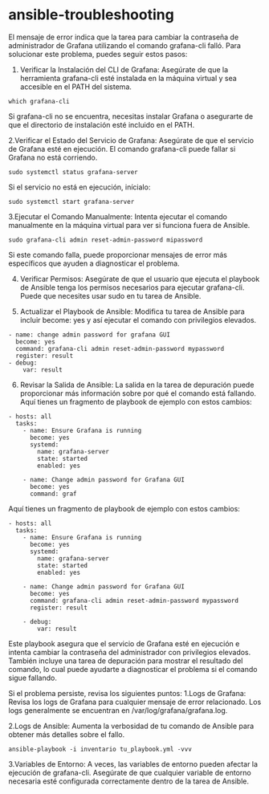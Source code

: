 # ansible-troubleshooting
El mensaje de error indica que la tarea para cambiar la contraseña de administrador de Grafana utilizando el comando grafana-cli falló. Para solucionar este problema, puedes seguir estos pasos:

1. Verificar la Instalación del CLI de Grafana: Asegúrate de que la herramienta grafana-cli esté instalada en la máquina virtual y sea accesible en el PATH del sistema.
```
which grafana-cli
```
Si grafana-cli no se encuentra, necesitas instalar Grafana o asegurarte de que el directorio de instalación esté incluido en el PATH.

2.Verificar el Estado del Servicio de Grafana: Asegúrate de que el servicio de Grafana esté en ejecución. El comando grafana-cli puede fallar si Grafana no está corriendo.
```
sudo systemctl status grafana-server
```
Si el servicio no está en ejecución, inícialo:
```
sudo systemctl start grafana-server
```
3.Ejecutar el Comando Manualmente: Intenta ejecutar el comando manualmente en la máquina virtual para ver si funciona fuera de Ansible.
```
sudo grafana-cli admin reset-admin-password mipassword
```
Si este comando falla, puede proporcionar mensajes de error más específicos que ayuden a diagnosticar el problema.

4. Verificar Permisos: Asegúrate de que el usuario que ejecuta el playbook de Ansible tenga los permisos necesarios para ejecutar grafana-cli. Puede que necesites usar sudo en tu tarea de Ansible.

5. Actualizar el Playbook de Ansible: Modifica tu tarea de Ansible para incluir become: yes y así ejecutar el comando con privilegios elevados.
```
- name: change admin password for grafana GUI
  become: yes
  command: grafana-cli admin reset-admin-password mypassword
  register: result
- debug:
    var: result
```


6. Revisar la Salida de Ansible: La salida en la tarea de depuración puede proporcionar más información sobre por qué el comando está fallando.
Aquí tienes un fragmento de playbook de ejemplo con estos cambios:
```
- hosts: all
  tasks:
    - name: Ensure Grafana is running
      become: yes
      systemd:
        name: grafana-server
        state: started
        enabled: yes

    - name: Change admin password for Grafana GUI
      become: yes
      command: graf
```
Aquí tienes un fragmento de playbook de ejemplo con estos cambios:

```
- hosts: all
  tasks:
    - name: Ensure Grafana is running
      become: yes
      systemd:
        name: grafana-server
        state: started
        enabled: yes

    - name: Change admin password for Grafana GUI
      become: yes
      command: grafana-cli admin reset-admin-password mypassword
      register: result

    - debug:
        var: result
```
Este playbook asegura que el servicio de Grafana esté en ejecución e intenta cambiar la contraseña del administrador con privilegios elevados. También incluye una tarea de depuración para mostrar el resultado del comando, lo cual puede ayudarte a diagnosticar el problema si el comando sigue fallando.



Si el problema persiste, revisa los siguientes puntos:
1.Logs de Grafana: Revisa los logs de Grafana para cualquier mensaje de error relacionado. Los logs generalmente se encuentran en /var/log/grafana/grafana.log.

2.Logs de Ansible: Aumenta la verbosidad de tu comando de Ansible para obtener más detalles sobre el fallo.
```
ansible-playbook -i inventario tu_playbook.yml -vvv
```
3.Variables de Entorno: A veces, las variables de entorno pueden afectar la ejecución de grafana-cli. Asegúrate de que cualquier variable de entorno necesaria esté configurada correctamente dentro de la tarea de Ansible.
